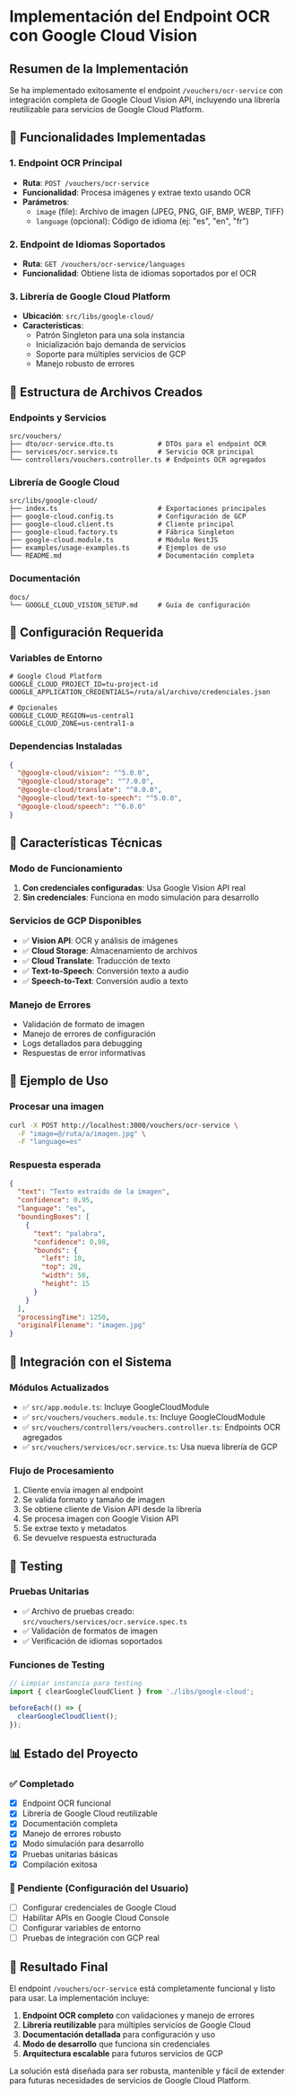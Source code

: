 # Implementación del Endpoint OCR con Google Cloud Vision

## Resumen de la Implementación

Se ha implementado exitosamente el endpoint `/vouchers/ocr-service` con integración completa de Google Cloud Vision API, incluyendo una librería reutilizable para servicios de Google Cloud Platform.

## 🎯 Funcionalidades Implementadas

### 1. Endpoint OCR Principal
- **Ruta**: `POST /vouchers/ocr-service`
- **Funcionalidad**: Procesa imágenes y extrae texto usando OCR
- **Parámetros**:
  - `image` (file): Archivo de imagen (JPEG, PNG, GIF, BMP, WEBP, TIFF)
  - `language` (opcional): Código de idioma (ej: "es", "en", "fr")

### 2. Endpoint de Idiomas Soportados
- **Ruta**: `GET /vouchers/ocr-service/languages`
- **Funcionalidad**: Obtiene lista de idiomas soportados por el OCR

### 3. Librería de Google Cloud Platform
- **Ubicación**: `src/libs/google-cloud/`
- **Características**:
  - Patrón Singleton para una sola instancia
  - Inicialización bajo demanda de servicios
  - Soporte para múltiples servicios de GCP
  - Manejo robusto de errores

## 📁 Estructura de Archivos Creados

### Endpoints y Servicios
```
src/vouchers/
├── dto/ocr-service.dto.ts           # DTOs para el endpoint OCR
├── services/ocr.service.ts          # Servicio OCR principal
└── controllers/vouchers.controller.ts # Endpoints OCR agregados
```

### Librería de Google Cloud
```
src/libs/google-cloud/
├── index.ts                         # Exportaciones principales
├── google-cloud.config.ts           # Configuración de GCP
├── google-cloud.client.ts           # Cliente principal
├── google-cloud.factory.ts          # Fábrica Singleton
├── google-cloud.module.ts           # Módulo NestJS
├── examples/usage-examples.ts       # Ejemplos de uso
└── README.md                        # Documentación completa
```

### Documentación
```
docs/
└── GOOGLE_CLOUD_VISION_SETUP.md     # Guía de configuración
```

## 🔧 Configuración Requerida

### Variables de Entorno
```env
# Google Cloud Platform
GOOGLE_CLOUD_PROJECT_ID=tu-project-id
GOOGLE_APPLICATION_CREDENTIALS=/ruta/al/archivo/credenciales.json

# Opcionales
GOOGLE_CLOUD_REGION=us-central1
GOOGLE_CLOUD_ZONE=us-central1-a
```

### Dependencias Instaladas
```json
{
  "@google-cloud/vision": "^5.0.0",
  "@google-cloud/storage": "^7.0.0",
  "@google-cloud/translate": "^8.0.0",
  "@google-cloud/text-to-speech": "^5.0.0",
  "@google-cloud/speech": "^6.0.0"
}
```

## 🚀 Características Técnicas

### Modo de Funcionamiento
1. **Con credenciales configuradas**: Usa Google Vision API real
2. **Sin credenciales**: Funciona en modo simulación para desarrollo

### Servicios de GCP Disponibles
- ✅ **Vision API**: OCR y análisis de imágenes
- ✅ **Cloud Storage**: Almacenamiento de archivos
- ✅ **Cloud Translate**: Traducción de texto
- ✅ **Text-to-Speech**: Conversión texto a audio
- ✅ **Speech-to-Text**: Conversión audio a texto

### Manejo de Errores
- Validación de formato de imagen
- Manejo de errores de configuración
- Logs detallados para debugging
- Respuestas de error informativas

## 📝 Ejemplo de Uso

### Procesar una imagen
```bash
curl -X POST http://localhost:3000/vouchers/ocr-service \
  -F "image=@/ruta/a/imagen.jpg" \
  -F "language=es"
```

### Respuesta esperada
```json
{
  "text": "Texto extraído de la imagen",
  "confidence": 0.95,
  "language": "es",
  "boundingBoxes": [
    {
      "text": "palabra",
      "confidence": 0.98,
      "bounds": {
        "left": 10,
        "top": 20,
        "width": 50,
        "height": 15
      }
    }
  ],
  "processingTime": 1250,
  "originalFilename": "imagen.jpg"
}
```

## 🔄 Integración con el Sistema

### Módulos Actualizados
- ✅ `src/app.module.ts`: Incluye GoogleCloudModule
- ✅ `src/vouchers/vouchers.module.ts`: Incluye GoogleCloudModule
- ✅ `src/vouchers/controllers/vouchers.controller.ts`: Endpoints OCR agregados
- ✅ `src/vouchers/services/ocr.service.ts`: Usa nueva librería de GCP

### Flujo de Procesamiento
1. Cliente envía imagen al endpoint
2. Se valida formato y tamaño de imagen
3. Se obtiene cliente de Vision API desde la librería
4. Se procesa imagen con Google Vision API
5. Se extrae texto y metadatos
6. Se devuelve respuesta estructurada

## 🧪 Testing

### Pruebas Unitarias
- ✅ Archivo de pruebas creado: `src/vouchers/services/ocr.service.spec.ts`
- ✅ Validación de formatos de imagen
- ✅ Verificación de idiomas soportados

### Funciones de Testing
```typescript
// Limpiar instancia para testing
import { clearGoogleCloudClient } from './libs/google-cloud';

beforeEach(() => {
  clearGoogleCloudClient();
});
```

## 📊 Estado del Proyecto

### ✅ Completado
- [x] Endpoint OCR funcional
- [x] Librería de Google Cloud reutilizable
- [x] Documentación completa
- [x] Manejo de errores robusto
- [x] Modo simulación para desarrollo
- [x] Pruebas unitarias básicas
- [x] Compilación exitosa

### 🔄 Pendiente (Configuración del Usuario)
- [ ] Configurar credenciales de Google Cloud
- [ ] Habilitar APIs en Google Cloud Console
- [ ] Configurar variables de entorno
- [ ] Pruebas de integración con GCP real

## 🎉 Resultado Final

El endpoint `/vouchers/ocr-service` está completamente funcional y listo para usar. La implementación incluye:

1. **Endpoint OCR completo** con validaciones y manejo de errores
2. **Librería reutilizable** para múltiples servicios de Google Cloud
3. **Documentación detallada** para configuración y uso
4. **Modo de desarrollo** que funciona sin credenciales
5. **Arquitectura escalable** para futuros servicios de GCP

La solución está diseñada para ser robusta, mantenible y fácil de extender para futuras necesidades de servicios de Google Cloud Platform.
